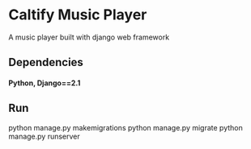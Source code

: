 # Caltify Music Player

A music player built with django web framework

## Dependencies
#### Python, Django==2.1

## Run 

python manage.py makemigrations
python manage.py migrate
python manage.py runserver

